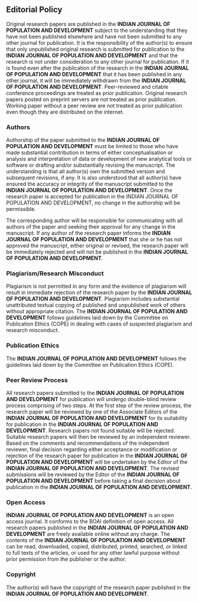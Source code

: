 ## Editorial Policy

Original research papers are published in the **INDIAN JOURNAL OF POPULATION AND DEVELOPMENT** subject to the understanding that they have not been published elsewhere and have not been submitted to any other journal for publication. It is the responsibility of the author(s) to ensure that only unpublished original research is submitted for publication to the **INDIAN JOURNAL OF POPULATION AND DEVELOPMENT** and that the research is not under consideration to any other journal for publication. If it is found even after the publication of the research in the **INDIAN JOURNAL OF POPULATION AND DEVELOPMENT** that it has been published in any other journal, it will be immediately withdrawn from the
**INDIAN JOURNAL OF POPULATION AND DEVELOPMENT**. Peer-reviewed and citable conference proceedings are treated as prior publication. Original research papers posted on preprint servers are not treated as prior publication. Working paper without a peer review are not treated as prior publication even though they are distributed on the internet.

### Authors

Authorship of the paper submitted to the **INDIAN JOURNAL OF POPULATION AND DEVELOPMENT** must be limited to those who have made substantial contribution in terms of either conceptualisation or analysis and interpretation of data or development of new analytical tools or software or drafting and/or substantially revising the manuscript. The understanding is that all author(s) own the submitted version and subsequent revisions, if any. It is also understood that all author(s) have ensured the accuracy or integrity of the manuscript submitted to the **INDIAN JOURNAL OF POPULATION AND DEVELOPMENT**. Once the research paper is accepted for publication in the INDIAN JOURNAL OF POPULATION AND
DEVELOPMENT, no change in the authorship will be permissible.

The corresponding author will be responsible for communicating with all authors of the paper and seeking their approval for any change in the manuscript. If any author of the research paper informs the **INDIAN JOURNAL OF POPULATION AND DEVELOPMENT** that she or he has not approved the manuscript, either original or revised, the research paper will be immediately rejected and will not be published in the **INDIAN JOURNAL OF POPULATION AND DEVELOPMENT**.

### Plagiarism/Research Misconduct

Plagiarism is not permitted in any form and the evidence of plagiarism will result in immediate rejection of the research paper by the **INDIAN JOURNAL OF POPULATION AND DEVELOPMENT**. Plagiarism includes substantial unattributed textual copying of published and unpublished work of others without appropriate citation. The **INDIAN JOURNAL OF POPULATION AND DEVELOPMENT** follows guidelines laid down by the Committee on Publication Ethics (COPE) in dealing with cases of suspected plagiarism and research misconduct.

### Publication Ethics

The **INDIAN JOURNAL OF POPULATION AND DEVELOPMENT** follows the guidelines laid down by the Committee on Publication Ethics (COPE).

### Peer Review Process

All research papers submitted to the **INDIAN JOURNAL OF POPULATION AND DEVELOPMENT** for publication will undergo double-blind review process comprising of two steps. At the first step of the review process, the research paper will be reviewed by one of the Associate Editors of the **INDIAN JOURNAL OF POPULATION AND DEVELOPMENT** for its suitability for publication in the **INDIAN JOURNAL OF POPULATION AND DEVELOPMENT**. Research papers not found suitable will be rejected. Suitable research papers will then be reviewed by an independent reviewer. Based on the comments and recommendations of the independent reviewer, final decision regarding either acceptance or modification or rejection of the research paper for publication in the **INDIAN JOURNAL OF POPULATION AND DEVELOPMENT** will be undertaken by the Editor of the **INDIAN JOURNAL OF POPULATION AND DEVELOPMENT**. The revised submissions will be reviewed by the Editor of the **INDIAN JOURNAL OF POPULATION AND DEVELOPMENT** before taking a final decision about publication in the **INDIAN JOURNAL OF POPULATION AND DEVELOPMENT**.

### Open Access

**INDIAN JOURNAL OF POPULATION AND DEVELOPMENT** is an open access journal. It conforms to the BOAI definition of open access. All research papers published in the **INDIAN JOURNAL OF POPULATION AND DEVELOPMENT** are freely available online without any charge. The contents of the **INDIAN JOURNAL OF POPULATION AND DEVELOPMENT** can be read, downloaded, copied, distributed, printed, searched, or linked to full texts of the articles, or used for any other lawful purpose without prior permission from the publisher or the author.

### Copyright

The author(s) will have the copyright of the research paper published in the **INDIAN JOURNAL OF POPULATION AND DEVELOPMENT**.